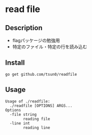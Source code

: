 read file
====

## Description

- flagパッケージの勉強用
- 特定のファイル・特定の行を読み込む

## Install

```
go get github.com/tsun0/readfile
```

## Usage

```
Usage of ./readfile:
  ./readfile [OPTIONS] ARGS...
Options
  -file string
    	reading file
  -line int
    	reading line
```